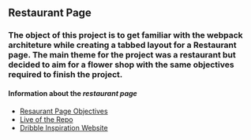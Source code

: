 ## Restaurant Page

### The object of this project is to get familiar with the webpack architeture while creating a tabbed layout for a Restaurant page. The main theme for the project was a restaurant but decided to aim for a flower shop with the same objectives required to finish the project.

#### Information about the *restaurant page* 
* [Resaurant Page Objectives](https://www.theodinproject.com/lessons/node-path-javascript-restaurant-page)
* [Live of the Repo](https://volkney.github.io/restaurant-page/)
* [Dribble Inspiration Website](https://dribbble.com/shots/16882751-Bloom-Shop-Design-Concept/attachments/11946349?mode=media)







